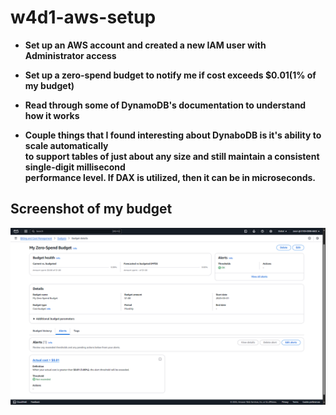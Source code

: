# w4d1-aws-setup

- **Set up an AWS account and created a new IAM user with Administrator access**

- **Set up a zero-spend budget to notify me if cost exceeds $0.01(1% of my budget)**

- **Read through some of DynamoDB's documentation to understand how it works**

- **Couple things that I found interesting about DynaboDB is it's ability to scale automatically**  
  **to support tables of just about any size and still maintain a consistent single-digit millisecond**  
  **performance level. If DAX is utilized, then it can be in microseconds.**

## Screenshot of my budget

![alt text](aws-budget-alert.png)